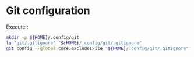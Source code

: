 # Git configuration

Execute :

~~~bash
mkdir -p ${HOME}/.config/git
ln "git/.gitignore" "${HOME}/.config/git/.gitignore"
git config --global core.excludesFile "${HOME}/.config/git/.gitignore"
~~~
